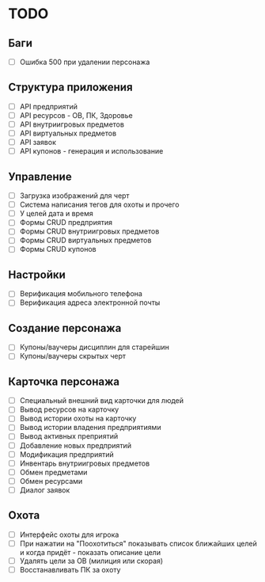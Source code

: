 # TODO

## Баги

- [ ] Ошибка 500 при удалении персонажа

## Структура приложения

- [ ] API предприятий
- [ ] API ресурсов - ОВ, ПК, Здоровье
- [ ] API внутриигровых предметов
- [ ] API виртуальных предметов
- [ ] API заявок
- [ ] API купонов - генерация и использование

## Управление

- [ ] Загрузка изображений для черт
- [ ] Система написания тегов для охоты и прочего
- [ ] У целей дата и время
- [ ] Формы CRUD предприятия
- [ ] Формы CRUD внутриигровых предметов
- [ ] Формы CRUD виртуальных предметов
- [ ] Формы CRUD купонов

## Настройки

- [ ] Верификация мобильного телефона
- [ ] Верификация адреса электронной почты

## Создание персонажа

- [ ] Купоны/ваучеры дисциплин для старейшин
- [ ] Купоны/ваучеры скрытых черт

## Карточка персонажа

- [ ] Специальный внешний вид карточки для людей
- [ ] Вывод ресурсов на карточку
- [ ] Вывод истории охоты на карточку
- [ ] Вывод истории владения предприятиями
- [ ] Вывод активных преприятий
- [ ] Добавление новых предприятий
- [ ] Модификация предприятий
- [ ] Инвентарь внутриигровых предметов
- [ ] Обмен предметами
- [ ] Обмен ресурсами
- [ ] Диалог заявок

## Охота

- [ ] Интерфейс охоты для игрока
- [ ] При нажатии на "Поохотиться" показывать список ближайших целей и когда придёт - показать описание цели
- [ ] Удалять цели за ОВ (милиция или скорая)
- [ ] Восстанавливать ПК за охоту
